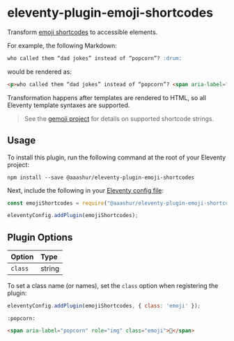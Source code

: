 # eleventy-plugin-emoji-shortcodes

Transform [emoji shortcodes](https://emojipedia.org/shortcodes/) to accessible elements.

For example, the following Markdown:

```markdown
who called them “dad jokes” instead of “popcorn”? :drum:
```

would be rendered as:

```html
<p>who called them “dad jokes” instead of “popcorn”? <span aria-label="drum" role="img">🥁</span></p>
```

Transformation happens after templates are rendered to HTML, so all Eleventy template syntaxes are supported.

> See the [gemoji project](https://github.com/wooorm/gemoji/blob/7.1.0/index.js#L14570) for details on supported shortcode strings.

## Usage

To install this plugin, run the following command at the root of your Eleventy project:

```shell
npm install --save @aaashur/eleventy-plugin-emoji-shortcodes
```

Next, include the following in your [Eleventy config file](https://www.11ty.dev/docs/config/):

```javascript
const emojiShortcodes = require("@aaashur/eleventy-plugin-emoji-shortcodes");

eleventyConfig.addPlugin(emojiShortcodes);
```

## Plugin Options

| Option  | Type   |
| :--     | :--    |
| `class` | string |


To set a class name (or names), set the `class` option when registering the plugin:

```javascript
eleventyConfig.addPlugin(emojiShortcodes, { class: 'emoji' });
```

```
:popcorn:
```

```html
<span aria-label="popcorn" role="img" class="emoji">🍿</span>
```
